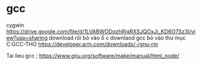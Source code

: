 # gcc
cygwin https://drive.google.com/file/d/1LVABWODqzhRjqRXSJQOxJi_KD6O7Sz3j/view?usp=sharing
download rồi bỏ vào ổ c
downlaod gcc bỏ vào thư mục C:GCC-THO   https://developer.arm.com/downloads/-/gnu-rm

Tai lieu gcc ; https://www.gnu.org/software/make/manual/html_node/
